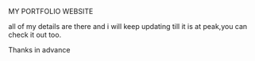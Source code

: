 MY PORTFOLIO WEBSITE

all of my details are there and i will keep updating till it is at peak,you can check it out too.

Thanks in advance
